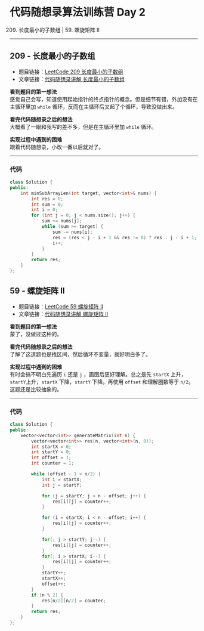# 代码随想录算法训练营 Day 2
209. 长度最小的子数组 | 59. 螺旋矩阵 II

---

## 209 - 长度最小的子数组
* 题目链接：[LeetCode 209 长度最小的子数组](https://leetcode.cn/problems/minimum-size-subarray-sum/)
* 文章链接：[代码随想录讲解 长度最小的子数组](https://programmercarl.com/0209.%E9%95%BF%E5%BA%A6%E6%9C%80%E5%B0%8F%E7%9A%84%E5%AD%90%E6%95%B0%E7%BB%84.html)

**看到题目的第一想法**  
感觉自己会写，知道使用起始指针的终点指针的概念。但是细节有错，外加没有在主循环里加 `while` 循环，反而在主循环后又起了个循环，导致没做出来。

**看完代码随想录之后的想法**  
大概看了一眼和我写的差不多，但是在主循环里加 `while` 循环。

**实现过程中遇到的困难**  
跟着代码随想录，小改一番以后就对了。

---

### 代码
```cpp
class Solution {
public:
    int minSubArrayLen(int target, vector<int>& nums) {
        int res = 0;
        int sum = 0;
        int i = 0;
        for (int j = 0; j < nums.size(); j++) {
            sum += nums[j];
            while (sum >= target) {
                sum -= nums[i];
                res = (res < j - i + 1 && res != 0) ? res : j - i + 1;
                i++;
            }
        }
        return res;
    }
};
```

## 59 - 螺旋矩阵 II
* 题目链接：[LeetCode 59 螺旋矩阵 II](https://leetcode.cn/problems/spiral-matrix-ii/description/)
* 文章链接：[代码随想录讲解 螺旋矩阵 II](https://programmercarl.com/0059.%E8%9E%BA%E6%97%8B%E7%9F%A9%E9%98%B5II.html)

**看到题目的第一想法**  
蒙了，没做过这种的。  

**看完代码随想录之后的想法**  
了解了这道题也是找区间，然后循环不变量，就好明白多了。

**实现过程中遇到的困难**  
有时会搞不明白先遍历 `i` 还是 `j` ，画图后更好理解。总之是先 `startX` 上升，`startY`上升，`startX` 下降，`startY` 下降。再使用 `offset` 和理解圈数等于 `n/2`。这题还是比较抽象的。

---

### 代码
```cpp
class Solution {
public:
    vector<vector<int>> generateMatrix(int n) {
        vector<vector<int>> res(n, vector<int>(n, 0));
        int startX = 0;
        int startY = 0;
        int offset = 1;
        int counter = 1;

        while (offset - 1 < n/2) {
            int i = startX;
            int j = startY;

            for (j = startY; j < n - offset; j++) {
                res[i][j] = counter++;
            }

            for (i = startX; i < n - offset; i++) {
                res[i][j] = counter++;
            }

            for(; j > startY; j--) {
                res[i][j] = counter++;
            }
            for(; i > startX; i--) {
                res[i][j] = counter++;
            }
            startY++;
            startX++;
            offset++;
        }
        if (n % 2) {
            res[n/2][n/2] = counter;
        }
        return res;
    }
};
```
